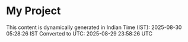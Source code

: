 # My Project

This content is dynamically generated in Indian Time (IST): 2025-08-30 05:28:26 IST
Converted to UTC: 2025-08-29 23:58:26 UTC

